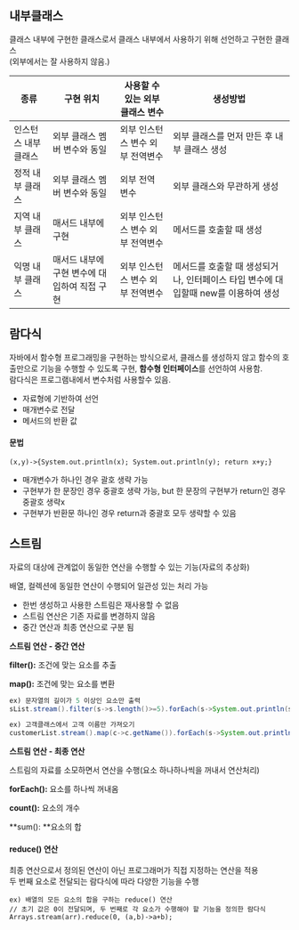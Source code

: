 ## 내부클래스
클래스 내부에 구현한 클래스로서 클래스 내부에서 사용하기 위해 선언하고 구현한 클래스   
(외부에서는 잘 사용하지 않음.)

|종류|구현 위치|사용할 수 있는 외부 클래스 변수|생성방법|
|--|--|--|--|
|인스턴스 내부 클래스|외부 클래스 멤버 변수와 동일|외부 인스턴스 변수   외부 전역변수|외부 클래스를 먼저 만든 후 내부 클래스 생성|
|정적 내부 클래스|외부 클래스 멤버 변수와 동일|외부 전역 변수|외부 클래스와 무관하게 생성|
|지역 내부 클래스|매서드 내부에 구현|외부 인스턴스 변수   외부 전역변수|메서드를 호출할 때 생성|
|익명 내부 클래스|매서드 내부에 구현   변수에 대입하여 직접 구현|외부 인스턴스 변수   외부 전역변수|메서드를 호출할 때 생성되거나, 인터페이스 타입 변수에 대입할때 new를 이용하여 생성|


## 람다식
자바에서 함수형 프로그래밍을 구현하는 방식으로서, 클래스를 생성하지 않고 함수의 호출만으로 기능을 수행할 수 있도록 구현, **함수형 인터페이스**를 선언하여 사용함.   
람다식은 프로그램내에서 변수처럼 사용할수 있음.
* 자료형에 기반하여 선언
* 매개변수로 전달
* 메서드의 반환 값

#### 문법
```
(x,y)->{System.out.println(x); System.out.println(y); return x+y;}
```
* 매개변수가 하나인 경우 괄호 생략 가능
* 구현부가 한 문장인 경우 중괄호 생략 가능, but 한 문장의 구현부가 return인 경우 중괄호 생략x
* 구현부가 반환문 하나인 경우 return과 중괄호 모두 생략할 수 있음



## 스트림
자료의 대상에 관계없이 동일한 연산을 수행할  수 있는 기능(자료의 추상화)  

배열, 컬렉션에 동일한 연산이 수행되어 일관성 있는 처리 가능 

* 한번 생성하고 사용한 스트림은 재사용할 수 없음   
* 스트림 연산은 기존 자료를 변경하지 않음   
* 중간 연산과 최종 연산으로 구분 됨   



**스트림 연산 - 중간 연산**

**filter():** 조건에 맞는 요소를 추출

**map():** 조건에 맞는 요소를 변환

```java
ex) 문자열의 길이가 5 이상인 요소만 출력
sList.stream().filter(s->s.length()>=5).forEach(s->System.out.println(s));

ex) 고객클래스에서 고객 이름만 가져오기
customerList.stream().map(c->c.getName()).forEach(s->System.out.println(s));
```



**스트림 연산 - 최종 연산**

스트림의 자료를 소모하면서 연산을 수행(요소 하나하나씩을 꺼내서 연산처리)

**forEach():**  요소를 하나씩 꺼내옴

**count():** 요소의 개수

**sum(): **요소의 합



#### reduce() 연산
최종 연산으로서 정의된 연산이 아닌 프로그래머가 직접 지정하는 연산을 적용   
두 번째 요소로 전달되는 람다식에 따라 다양한 기능을 수행
```
ex) 배열의 모든 요소의 합을 구하는 reduce() 연산
// 초기 값은 0이 전달되며, 두 번째로 각 요소가 수행해야 할 기능을 정의한 람다식
Arrays.stream(arr).reduce(0, (a,b)->a+b);

```